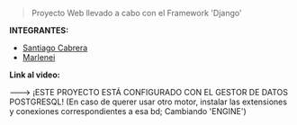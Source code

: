 > Proyecto Web llevado a cabo con el Framework 'Django' 

**INTEGRANTES:**

- [Santiago Cabrera](https://github.com/SantiCabrera19)
- [Marlenei](https://github.com/drr2021)


**Link al video:** 



---> ¡ESTE PROYECTO ESTÁ CONFIGURADO CON EL GESTOR DE DATOS POSTGRESQL! 
(En caso de querer usar otro motor, instalar las extensiones y conexiones correspondientes a esa bd; Cambiando 'ENGINE')
